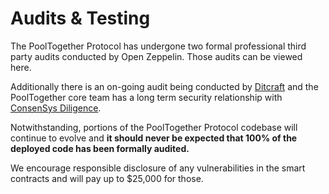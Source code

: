 # Audits & Testing

The PoolTogether Protocol has undergone two formal professional third party audits conducted by Open Zeppelin. Those audits can be viewed here. 

Additionally there is an on-going audit being conducted by [Ditcraft](https://www.ditcraft.io/) and the PoolTogether core team has a long term security relationship with [ConsenSys Diligence](https://diligence.consensys.net/audits/). 

Notwithstanding, portions of the PoolTogether Protocol codebase will continue to evolve and **it should never be expected that 100% of the deployed code has been formally audited.**

We encourage responsible disclosure of any vulnerabilities in the smart contracts and will pay up to $25,000 for those. 









